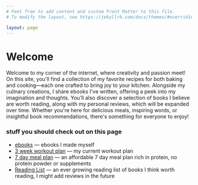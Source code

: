```yaml
---
# Feel free to add content and custom Front Matter to this file.
# To modify the layout, see https://jekyllrb.com/docs/themes/#overriding-theme-defaults

layout: page
---
```


# Welcome

Welcome to my corner of the internet, where creativity and passion meet! On this site, you'll find a collection of my favorite recipes for both baking and cooking—each one crafted to bring joy to your kitchen. Alongside my culinary creations, I share ebooks I've written, offering a peek into my imagination and thoughts. You’ll also discover a selection of books I believe are worth reading, along with my personal reviews, which will be expanded over time. Whether you're here for delicious meals, inspiring words, or insightful book recommendations, there's something for everyone to enjoy!

### stuff you should check out on this page

* [ebooks](/books) &mdash; ebooks I made myself
* [3 week workout plan](/posts/workoutplan) &mdash; my current workout plan
* [7 day meal plan](/posts/7daymealplan) &mdash; an affordable 7 day meal plan rich in protein, no protein powder or supplements
* [Reading List](/reading-list) &mdash; an ever growing reading list of books I think worth reading, I might add reviews in the future